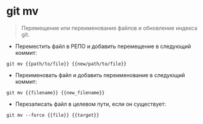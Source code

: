 # git mv

> Перемещение или переименование файлов и обновление индекса git.

- Переместить файл в РЕПО и добавить перемещение в следующий коммит:

`git mv {{path/to/file}} {{new/path/to/file}}`

- Переименовать файл и добавить переименование в следующий коммит:

`git mv {{filename}} {{new_filename}}`

- Перезаписать файл в целевом пути, если он существует:

`git mv --force {{file}} {{target}}`
